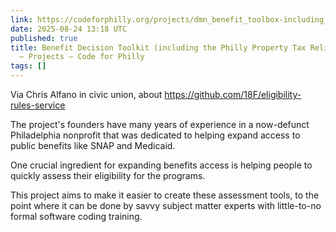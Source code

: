 ```yaml
---
link: https://codeforphilly.org/projects/dmn_benefit_toolbox-including_the_philly_property_tax_relief_screener
date: 2025-08-24 13:18 UTC
published: true
title: Benefit Decision Toolkit (including the Philly Property Tax Relief Screener)
  — Projects — Code for Philly
tags: []
---
```


Via Chris Alfano in civic union, about https://github.com/18F/eligibility-rules-service

The project's founders have many years of experience in a now-defunct Philadelphia nonprofit that was dedicated to helping expand access to public benefits like SNAP and Medicaid.

One crucial ingredient for expanding benefits access is helping people to quickly assess their eligibility for the programs.

This project aims to make it easier to create these assessment tools, to the point where it can be done by savvy subject matter experts with little-to-no formal software coding training.
